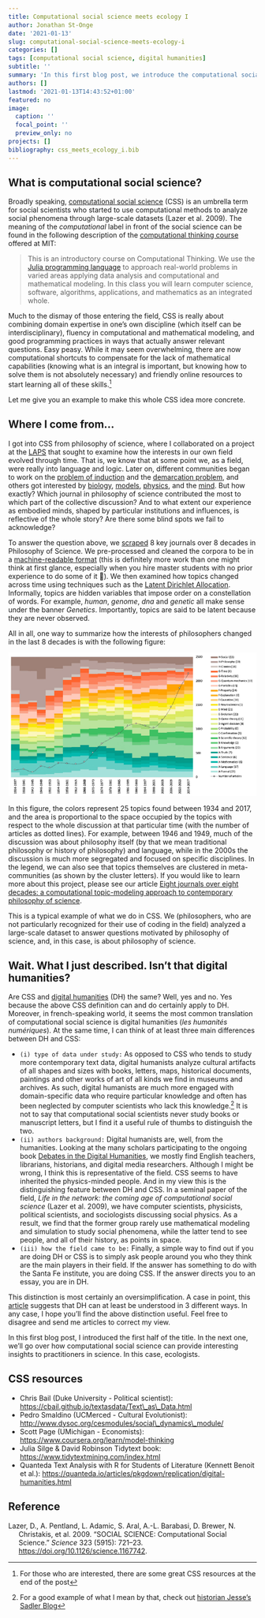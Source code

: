 ```yaml
---
title: Computational social science meets ecology I
author: Jonathan St-Onge
date: '2021-01-13'
slug: computational-social-science-meets-ecology-i
categories: []
tags: [computational social science, digital humanities]
subtitle: ''
summary: 'In this first blog post, we introduce the computational social science'
authors: []
lastmod: '2021-01-13T14:43:52+01:00'
featured: no
image:
  caption: ''
  focal_point: ''
  preview_only: no
projects: []
bibliography: css_meets_ecology_i.bib
---
```


## What is computational social science?

Broadly speaking, [computational social science](https://en.wikipedia.org/wiki/Computational_social_science) (CSS) is an umbrella term for social scientists who started to use computational methods to analyze social phenomena through large-scale datasets (Lazer et al. 2009). The meaning of the *computational* label in front of the social science can be found in the following description of the [computational thinking course](https://computationalthinking.mit.edu/Fall20/) offered at MIT:

> This is an introductory course on Computational Thinking. We use the [Julia programming language](http://www.julialang.org) to approach real-world problems in varied areas applying data analysis and computational and mathematical modeling. In this class you will learn computer science, software, algorithms, applications, and mathematics as an integrated whole.

Much to the dismay of those entering the field, CSS is really about combining domain expertise in one’s own discipline (which itself can be interdisciplinary), fluency in computational and mathematical modeling, and good programming practices in ways that actually answer relevant questions. Easy peasy. While it may seem overwhelming, there are now computational shortcuts to compensate for the lack of mathematical capabilities (knowing what is an integral is important, but knowing how to solve them is not absolutely necessary) and friendly online resources to start learning all of these skills.[^1]

Let me give you an example to make this whole CSS idea more concrete.

## Where I come from…

I got into CSS from philosophy of science, where I collaborated on a project at the [LAPS](https://chairephilosciences.uqam.ca/en/laps/) that sought to examine how the interests in our own field evolved through time. That is, we know that at some point we, as a field, were really into language and logic. Later on, different communities began to work on the [problem of induction](https://en.wikipedia.org/wiki/Problem_of_induction) and the [demarcation problem](https://en.wikipedia.org/wiki/Demarcation_problem), and others got interested by [biology](https://en.wikipedia.org/wiki/Philosophy_of_biology), [models](https://plato.stanford.edu/entries/models-science/), [physics](https://en.wikipedia.org/wiki/Philosophy_of_physics), and the [mind](https://en.wikipedia.org/wiki/Philosophy_of_mind). But how exactly? Which journal in philosophy of science contributed the most to which part of the collective discussion? And to what extent our experience as embodied minds, shaped by particular institutions and influences, is reflective of the whole story? Are there some blind spots we fail to acknowledge?

To answer the question above, we [scraped](https://en.wikipedia.org/wiki/Web_scraping) 8 key journals over 8 decades in Philosophy of Science. We pre-processed and cleaned the corpora to be in a [machine-readable format](https://en.wikipedia.org/wiki/Machine-readable_data) (this is definitely more work than one might think at first glance, especially when you hire master students with no prior experience to do some of it 👋). We then examined how topics changed across time using techniques such as the [Latent Dirichlet Allocation](https://en.wikipedia.org/wiki/Latent_Dirichlet_allocation). Informally, topics are hidden variables that impose order on a constellation of words. For example, *human*, *genome*, *dna* and *genetic* all make sense under the banner *Genetics*. Importantly, topics are said to be latent because they are never observed.

All in all, one way to summarize how the interests of philosophers changed in the last 8 decades is with the following figure:

![](malaterre2020_fig2.png)

In this figure, the colors represent 25 topics found between 1934 and 2017, and the area is proportional to the space occupied by the topics with respect to the whole discussion at that particular time (with the number of articles as dotted lines). For example, between 1946 and 1949, much of the discussion was about philosophy itself (by that we mean traditional philosophy or history of philosophy) and language, while in the 2000s the discussion is much more segregated and focused on specific disciplines. In the legend, we can also see that topics themselves are clustered in meta-communities (as shown by the cluster letters). If you would like to learn more about this project, please see our article [Eight journals over eight decades: a computational topic-modeling approach to contemporary philosophy of science](https://link.springer.com/article/10.1007/s11229-020-02915-6).

This is a typical example of what we do in CSS. We (philosophers, who are not particularly recognized for their use of coding in the field) analyzed a large-scale dataset to answer questions motivated by philosophy of science, and, in this case, is about philosophy of science.

## Wait. What I just described. Isn’t that digital humanities?

Are CSS and [digital humanities](https://en.wikipedia.org/wiki/Digital_humanities) (DH) the same? Well, yes and no. Yes because the above CSS definition can and do certainly apply to DH. Moreover, in french-speaking world, it seems the most common translation of computational social science is digital humanities (*les humanités numériques*). At the same time, I can think of at least three main differences between DH and CSS:
- `(i) type of data under study:` As opposed to CSS who tends to study more contemporary text data, digital humanists analyze cultural artifacts of all shapes and sizes with books, letters, maps, historical documents, paintings and other works of art of all kinds we find in museums and archives. As such, digital humanists are much more engaged with domain-specific data who require particular knowledge and often has been neglected by computer scientists who lack this knowledge.[^2] It is not to say that computational social scientists never study books or manuscript letters, but I find it a useful rule of thumbs to distinguish the two.
- `(ii) authors background:` Digital humanists are, well, from the humanities. Looking at the many scholars participating to the ongoing book [Debates in the Digital Humanities](https://dhdebates.gc.cuny.edu/), we mostly find English teachers, librarians, historians, and digital media researchers. Although I might be wrong, I think this is representative of the field. CSS seems to have inherited the physics-minded people. And in my view this is the distinguishing feature between DH and CSS. In a seminal paper of the field, *Life in the network: the coming age of computational social science* (Lazer et al. 2009), we have computer scientists, physicists, political scientists, and sociologists discussing social physics. As a result, we find that the former group rarely use mathematical modeling and simulation to study social phenomena, while the latter tend to see people, and all of their history, as points in space.
- `(iii) how the field came to be:` Finally, a simple way to find out if you are doing DH or CSS is to simply ask people around you who they think are the main players in their field. If the answer has something to do with the Santa Fe institute, you are doing CSS. If the answer directs you to an essay, you are in DH.

This distinction is most certainly an oversimplification. A case in point, this [article](https://academic.oup.com/dsh/article/34/3/616/5161109?login=true) suggests that DH can at least be understood in 3 different ways. In any case, I hope you’ll find the above distinction useful. Feel free to disagree and send me articles to correct my view.

In this first blog post, I introduced the first half of the title. In the next one, we’ll go over how computational social science can provide interesting insights to practitioners in science. In this case, ecologists.

## CSS resources

-   Chris Bail (Duke University - Political scientist): https://cbail.github.io/textasdata/Text\_as\_Data.html
-   Pedro Smaldino (UCMerced - Cultural Evolutionist): http://www.dysoc.org/cesmodules/social\_dynamics\_module/
-   Scott Page (UMichigan - Economists): https://www.coursera.org/learn/model-thinking
-   Julia Silge & David Robinson Tidytext book: https://www.tidytextmining.com/index.html
-   Quanteda Text Analysis with R for Students of Literature (Kennett Benoit et al.): https://quanteda.io/articles/pkgdown/replication/digital-humanities.html

## Reference

<div id="refs" class="references hanging-indent">

<div id="ref-lazer_social_2009">

Lazer, D., A. Pentland, L. Adamic, S. Aral, A.-L. Barabasi, D. Brewer, N. Christakis, et al. 2009. “SOCIAL SCIENCE: Computational Social Science.” *Science* 323 (5915): 721–23. <https://doi.org/10.1126/science.1167742>.

</div>

</div>

[^1]: For those who are interested, there are some great CSS resources at the end of the post

[^2]: For a good example of what I mean by that, check out [historian Jesse’s Sadler Blog](https://www.jessesadler.com/post/my-approach-to-dh/)

